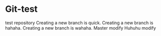 # Git-test
test repository
Creating a new branch is quick.
Creating a new branch is hahaha.
Creating a new branch is wahaha.
Master modify
Huhuhu modify
